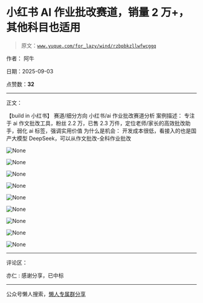 # 小红书 AI 作业批改赛道，销量 2 万+，其他科目也适用

> 原文：[`www.yuque.com/for_lazy/wind/rzbpbkzllwfwcggq`](https://www.yuque.com/for_lazy/wind/rzbpbkzllwfwcggq)

作者： 阿牛

日期：2025-09-03

点赞数：**32**

* * *

正文：

【build in 小红书】 赛道/细分方向 小红书/ai 作业批改赛道分析 案例描述：
专注于 ai 作文批改工具，粉丝 2.2 万，已售 2.3 万件，定位老师/家长的高效批改助手，弱化 ai 标签，强调实用价值 为什么是机会：
开发成本很低，看接入的也是国产大模型 DeepSeek，可以从作文批改-全科作业批改

![](img/ecade72d331cb458e6e0cba90395edd2.png "None")

![](img/99ff07d026b15867fda6dcefef951a35.png "None")

![](img/23f9bbd7f834acf989da0dba76a118cb.png "None")

![](img/5292b7571bbc2f13da0fc93ad510ce69.png "None")

![](img/d8facc30469ca8afe287b1d56e2132cf.png "None")

![](img/fec3f73ba078350a836b92a42fd4cdca.png "None")

![](img/bc6bd3b15d7aa371083b20ef8c6b01c1.png "None")

![](img/a487249e6f5f42a5b9ca0f5541e0acfa.png "None")

![](img/bf69b52a265d171d8e21d7aa6e4a6d3d.png "None")

* * *

评论区：

亦仁 : 感谢分享，已中标

* * *

公众号懒人搜索，[懒人专属群分享](https://lazybook.fun/#/blog/group)